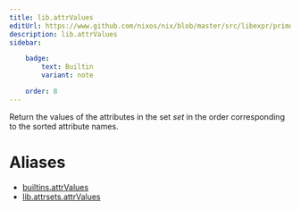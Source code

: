 ```yaml
---
title: lib.attrValues
editUrl: https://www.github.com/nixos/nix/blob/master/src/libexpr/primops.cc
description: lib.attrValues
sidebar:

    badge:
        text: Builtin
        variant: note

    order: 8
---
```


Return the values of the attributes in the set *set* in the order
corresponding to the sorted attribute names.


# Aliases

- [builtins.attrValues](reference/builtins/builtins-attrValues)
- [lib.attrsets.attrValues](reference/lib/attrsets/lib-attrsets-attrValues)


